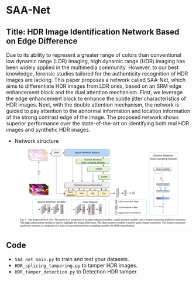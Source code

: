 # SAA-Net

## Title: HDR Image Identification Network Based on Edge Difference

Due to its ability to represent a greater range of colors than conventional low dynamic range (LDR) imaging, high dynamic range (HDR) imaging has been widely applied in the multimedia community. However, to our best knowledge, forensic studies tailored for the authenticity recognition of HDR images are lacking. This paper proposes a network called SAA-Net, which aims to differentiate HDR images from LDR ones, based on an SRM edge enhancement block and the dual attention mechanism. First, we leverage the edge enhancement block to enhance the subtle jitter characteristics of HDR images. Next, with the double attention mechanism, the network is guided to pay attention to the abnormal information and location information of the strong contrast edge of the image. The proposed network shows superior performance over the state-of-the-art on identifying both real HDR images and synthetic HDR images.

- Network structure
  ![](https://github.com/yrs97/SAA-Net/blob/main/image/SAA-Net.png)

## Code
  - `SAA_net_main.py` to train and test your datasets.
  - `HDR_splicing_tampering.py` to tamper HDR images.
  - `HDR_tamper_detection.py` to Detection HDR tamper.
